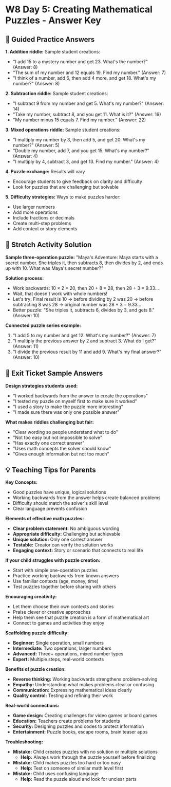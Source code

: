 # W8 Day 5: Creating Mathematical Puzzles - Answer Key

## 📝 Guided Practice Answers

**1. Addition riddle:** Sample student creations:
   - "I add 15 to a mystery number and get 23. What's the number?" (Answer: 8)
   - "The sum of my number and 12 equals 19. Find my number." (Answer: 7)
   - "I think of a number, add 6, then add 4 more, and get 18. What's my number?" (Answer: 8)

**2. Subtraction riddle:** Sample student creations:
   - "I subtract 9 from my number and get 5. What's my number?" (Answer: 14)
   - "Take my number, subtract 8, and you get 11. What is it?" (Answer: 19)
   - "My number minus 15 equals 7. Find my number." (Answer: 22)

**3. Mixed operations riddle:** Sample student creations:
   - "I multiply my number by 3, then add 5, and get 20. What's my number?" (Answer: 5)
   - "Double my number, add 7, and you get 15. What's my number?" (Answer: 4)
   - "I multiply by 4, subtract 3, and get 13. Find my number." (Answer: 4)

**4. Puzzle exchange:** Results will vary
   - Encourage students to give feedback on clarity and difficulty
   - Look for puzzles that are challenging but solvable

**5. Difficulty strategies:** Ways to make puzzles harder:
   - Use larger numbers
   - Add more operations
   - Include fractions or decimals
   - Create multi-step problems
   - Add context or story elements

## 🚀 Stretch Activity Solution

**Sample three-operation puzzle:**
"Maya's Adventure: Maya starts with a secret number. She triples it, then subtracts 8, then divides by 2, and ends up with 10. What was Maya's secret number?"

**Solution process:**
- Work backwards: 10 × 2 = 20, then 20 + 8 = 28, then 28 ÷ 3 = 9.33...
- Wait, that doesn't work with whole numbers!
- Let's try: Final result is 10 → before dividing by 2 was 20 → before subtracting 8 was 28 → original number was 28 ÷ 3 = 9.33...
- Better puzzle: "She triples it, subtracts 6, divides by 3, and gets 8." (Answer: 10)

**Connected puzzle series example:**
1. "I add 5 to my number and get 12. What's my number?" (Answer: 7)
2. "I multiply the previous answer by 2 and subtract 3. What do I get?" (Answer: 11)  
3. "I divide the previous result by 11 and add 9. What's my final answer?" (Answer: 10)

## 🎯 Exit Ticket Sample Answers

**Design strategies students used:**
- "I worked backwards from the answer to create the operations"
- "I tested my puzzle on myself first to make sure it worked"
- "I used a story to make the puzzle more interesting"
- "I made sure there was only one possible answer"

**What makes riddles challenging but fair:**
- "Clear wording so people understand what to do"
- "Not too easy but not impossible to solve"
- "Has exactly one correct answer"
- "Uses math concepts the solver should know"
- "Gives enough information but not too much"

## 💡 Teaching Tips for Parents

**Key Concepts:**
- Good puzzles have unique, logical solutions
- Working backwards from the answer helps create balanced problems
- Difficulty should match the solver's skill level
- Clear language prevents confusion

**Elements of effective math puzzles:**
- **Clear problem statement:** No ambiguous wording
- **Appropriate difficulty:** Challenging but achievable
- **Unique solution:** Only one correct answer
- **Testable:** Creator can verify the solution works
- **Engaging context:** Story or scenario that connects to real life

**If your child struggles with puzzle creation:**
- Start with simple one-operation puzzles
- Practice working backwards from known answers
- Use familiar contexts (age, money, time)
- Test puzzles together before sharing with others

**Encouraging creativity:**
- Let them choose their own contexts and stories
- Praise clever or creative approaches
- Help them see that puzzle creation is a form of mathematical art
- Connect to games and activities they enjoy

**Scaffolding puzzle difficulty:**
- **Beginner:** Single operation, small numbers
- **Intermediate:** Two operations, larger numbers
- **Advanced:** Three+ operations, mixed number types
- **Expert:** Multiple steps, real-world contexts

**Benefits of puzzle creation:**
- **Reverse thinking:** Working backwards strengthens problem-solving
- **Empathy:** Understanding what makes problems clear or confusing
- **Communication:** Expressing mathematical ideas clearly
- **Quality control:** Testing and refining their work

**Real-world connections:**
- **Game design:** Creating challenges for video games or board games
- **Education:** Teachers create problems for students
- **Security:** Designing puzzles and codes to protect information
- **Entertainment:** Puzzle books, escape rooms, brain teaser apps

**Troubleshooting:**
- **Mistake:** Child creates puzzles with no solution or multiple solutions
  - **Help:** Always work through the puzzle yourself before finalizing
- **Mistake:** Child makes puzzles too hard or too easy
  - **Help:** Test on someone of similar math level first
- **Mistake:** Child uses confusing language
  - **Help:** Read the puzzle aloud and look for unclear parts